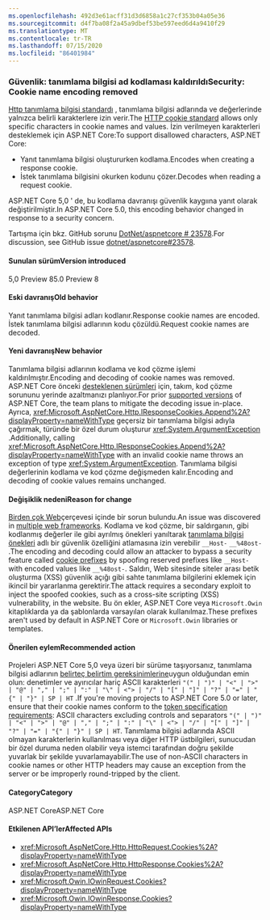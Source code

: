 ```yaml
---
ms.openlocfilehash: 492d3e61acff31d3d6858a1c27cf353b04a05e36
ms.sourcegitcommit: d4f7ba08f2a45a9dbef53be597eed6d4a9410f29
ms.translationtype: MT
ms.contentlocale: tr-TR
ms.lasthandoff: 07/15/2020
ms.locfileid: "86401984"
---
```

### <a name="security-cookie-name-encoding-removed"></a><span data-ttu-id="a888b-101">Güvenlik: tanımlama bilgisi ad kodlaması kaldırıldı</span><span class="sxs-lookup"><span data-stu-id="a888b-101">Security: Cookie name encoding removed</span></span>

<span data-ttu-id="a888b-102">[Http tanımlama bilgisi standardı](https://tools.ietf.org/html/rfc6265#section-4.1.1) , tanımlama bilgisi adlarında ve değerlerinde yalnızca belirli karakterlere izin verir.</span><span class="sxs-lookup"><span data-stu-id="a888b-102">The [HTTP cookie standard](https://tools.ietf.org/html/rfc6265#section-4.1.1) allows only specific characters in cookie names and values.</span></span> <span data-ttu-id="a888b-103">İzin verilmeyen karakterleri desteklemek için ASP.NET Core:</span><span class="sxs-lookup"><span data-stu-id="a888b-103">To support disallowed characters, ASP.NET Core:</span></span>

* <span data-ttu-id="a888b-104">Yanıt tanımlama bilgisi oluştururken kodlama.</span><span class="sxs-lookup"><span data-stu-id="a888b-104">Encodes when creating a response cookie.</span></span>
* <span data-ttu-id="a888b-105">İstek tanımlama bilgisini okurken kodunu çözer.</span><span class="sxs-lookup"><span data-stu-id="a888b-105">Decodes when reading a request cookie.</span></span>

<span data-ttu-id="a888b-106">ASP.NET Core 5,0 ' de, bu kodlama davranışı güvenlik kaygıına yanıt olarak değiştirilmiştir.</span><span class="sxs-lookup"><span data-stu-id="a888b-106">In ASP.NET Core 5.0, this encoding behavior changed in response to a security concern.</span></span>

<span data-ttu-id="a888b-107">Tartışma için bkz. GitHub sorunu [DotNet/aspnetcore # 23578](https://github.com/dotnet/aspnetcore/issues/23578).</span><span class="sxs-lookup"><span data-stu-id="a888b-107">For discussion, see GitHub issue [dotnet/aspnetcore#23578](https://github.com/dotnet/aspnetcore/issues/23578).</span></span>

#### <a name="version-introduced"></a><span data-ttu-id="a888b-108">Sunulan sürüm</span><span class="sxs-lookup"><span data-stu-id="a888b-108">Version introduced</span></span>

<span data-ttu-id="a888b-109">5,0 Preview 8</span><span class="sxs-lookup"><span data-stu-id="a888b-109">5.0 Preview 8</span></span>

#### <a name="old-behavior"></a><span data-ttu-id="a888b-110">Eski davranış</span><span class="sxs-lookup"><span data-stu-id="a888b-110">Old behavior</span></span>

<span data-ttu-id="a888b-111">Yanıt tanımlama bilgisi adları kodlanır.</span><span class="sxs-lookup"><span data-stu-id="a888b-111">Response cookie names are encoded.</span></span> <span data-ttu-id="a888b-112">İstek tanımlama bilgisi adlarının kodu çözüldü.</span><span class="sxs-lookup"><span data-stu-id="a888b-112">Request cookie names are decoded.</span></span>

#### <a name="new-behavior"></a><span data-ttu-id="a888b-113">Yeni davranış</span><span class="sxs-lookup"><span data-stu-id="a888b-113">New behavior</span></span>

<span data-ttu-id="a888b-114">Tanımlama bilgisi adlarının kodlama ve kod çözme işlemi kaldırılmıştır.</span><span class="sxs-lookup"><span data-stu-id="a888b-114">Encoding and decoding of cookie names was removed.</span></span> <span data-ttu-id="a888b-115">ASP.NET Core önceki [desteklenen sürümleri](https://dotnet.microsoft.com/platform/support/policy/dotnet-core) için, takım, kod çözme sorununu yerinde azaltmanızı planlıyor.</span><span class="sxs-lookup"><span data-stu-id="a888b-115">For prior [supported versions](https://dotnet.microsoft.com/platform/support/policy/dotnet-core) of ASP.NET Core, the team plans to mitigate the decoding issue in-place.</span></span> <span data-ttu-id="a888b-116">Ayrıca, <xref:Microsoft.AspNetCore.Http.IResponseCookies.Append%2A?displayProperty=nameWithType> geçersiz bir tanımlama bilgisi adıyla çağırmak, türünde bir özel durum oluşturur <xref:System.ArgumentException> .</span><span class="sxs-lookup"><span data-stu-id="a888b-116">Additionally, calling <xref:Microsoft.AspNetCore.Http.IResponseCookies.Append%2A?displayProperty=nameWithType> with an invalid cookie name throws an exception of type <xref:System.ArgumentException>.</span></span> <span data-ttu-id="a888b-117">Tanımlama bilgisi değerlerinin kodlama ve kod çözme değişmeden kalır.</span><span class="sxs-lookup"><span data-stu-id="a888b-117">Encoding and decoding of cookie values remains unchanged.</span></span>

#### <a name="reason-for-change"></a><span data-ttu-id="a888b-118">Değişiklik nedeni</span><span class="sxs-lookup"><span data-stu-id="a888b-118">Reason for change</span></span>

<span data-ttu-id="a888b-119">[Birden çok Web](https://github.com/advisories/GHSA-j6w9-fv6q-3q52)çerçevesi içinde bir sorun bulundu.</span><span class="sxs-lookup"><span data-stu-id="a888b-119">An issue was discovered in [multiple web frameworks](https://github.com/advisories/GHSA-j6w9-fv6q-3q52).</span></span> <span data-ttu-id="a888b-120">Kodlama ve kod çözme, bir saldırganın, gibi kodlanmış değerler ile gibi ayrılmış önekleri yanıltarak [tanımlama bilgisi önekleri](https://tools.ietf.org/html/draft-ietf-httpbis-cookie-prefixes-00) adlı bir güvenlik özelliğini atlamasına izin verebilir `__Host-` `__%48ost-` .</span><span class="sxs-lookup"><span data-stu-id="a888b-120">The encoding and decoding could allow an attacker to bypass a security feature called [cookie prefixes](https://tools.ietf.org/html/draft-ietf-httpbis-cookie-prefixes-00) by spoofing reserved prefixes like `__Host-` with encoded values like `__%48ost-`.</span></span> <span data-ttu-id="a888b-121">Saldırı, Web sitesinde siteler arası betik oluşturma (XSS) güvenlik açığı gibi sahte tanımlama bilgilerini eklemek için ikincil bir yararlanma gerektirir.</span><span class="sxs-lookup"><span data-stu-id="a888b-121">The attack requires a secondary exploit to inject the spoofed cookies, such as a cross-site scripting (XSS) vulnerability, in the website.</span></span> <span data-ttu-id="a888b-122">Bu ön ekler, ASP.NET Core veya `Microsoft.Owin` kitaplıklarda ya da şablonlarda varsayılan olarak kullanılmaz.</span><span class="sxs-lookup"><span data-stu-id="a888b-122">These prefixes aren't used by default in ASP.NET Core or `Microsoft.Owin` libraries or templates.</span></span>

#### <a name="recommended-action"></a><span data-ttu-id="a888b-123">Önerilen eylem</span><span class="sxs-lookup"><span data-stu-id="a888b-123">Recommended action</span></span>

<span data-ttu-id="a888b-124">Projeleri ASP.NET Core 5,0 veya üzeri bir sürüme taşıyorsanız, tanımlama bilgisi adlarının [belirteç belirtim gereksinimlerine](https://tools.ietf.org/html/rfc2616#section-2.2)uygun olduğundan emin olun: denetimler ve ayırıcılar hariç ASCII karakterleri `"(" | ")" | "<" | ">" | "@" | "," | ";" | ":" | "\" | <"> | "/" | "[" | "]" | "?" | "=" | "{" | "}" | SP | HT` .</span><span class="sxs-lookup"><span data-stu-id="a888b-124">If you're moving projects to ASP.NET Core 5.0 or later, ensure that their cookie names conform to the [token specification requirements](https://tools.ietf.org/html/rfc2616#section-2.2): ASCII characters excluding controls and separators `"(" | ")" | "<" | ">" | "@" | "," | ";" | ":" | "\" | <"> | "/" | "[" | "]" | "?" | "=" | "{" | "}" | SP | HT`.</span></span> <span data-ttu-id="a888b-125">Tanımlama bilgisi adlarında ASCII olmayan karakterlerin kullanılması veya diğer HTTP üstbilgileri, sunucudan bir özel duruma neden olabilir veya istemci tarafından doğru şekilde yuvarlak bir şekilde yuvarlamayabilir.</span><span class="sxs-lookup"><span data-stu-id="a888b-125">The use of non-ASCII characters in cookie names or other HTTP headers may cause an exception from the server or be improperly round-tripped by the client.</span></span>

#### <a name="category"></a><span data-ttu-id="a888b-126">Category</span><span class="sxs-lookup"><span data-stu-id="a888b-126">Category</span></span>

<span data-ttu-id="a888b-127">ASP.NET Core</span><span class="sxs-lookup"><span data-stu-id="a888b-127">ASP.NET Core</span></span>

#### <a name="affected-apis"></a><span data-ttu-id="a888b-128">Etkilenen API’ler</span><span class="sxs-lookup"><span data-stu-id="a888b-128">Affected APIs</span></span>

- <xref:Microsoft.AspNetCore.Http.HttpRequest.Cookies%2A?displayProperty=nameWithType>
- <xref:Microsoft.AspNetCore.Http.HttpResponse.Cookies%2A?displayProperty=nameWithType>
- <xref:Microsoft.Owin.IOwinRequest.Cookies?displayProperty=nameWithType>
- <xref:Microsoft.Owin.IOwinResponse.Cookies?displayProperty=nameWithType>

<!--

#### Affected APIs

- `Overload:Microsoft.AspNetCore.Http.HttpRequest.Cookies`
- `Overload:Microsoft.AspNetCore.Http.HttpResponse.Cookies`
- `P:Microsoft.Owin.IOwinRequest.Cookies`
- `P:Microsoft.Owin.IOwinResponse.Cookies`

-->
